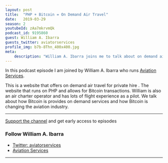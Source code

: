 ```yaml
---
layout: post
title:  "PHP + Bitcoin = On Demand Air Travel"
date:   2019-03-29
season: 2
youtubeId: zAa7mkrvmQk
podcast_id: 9195860
guest: William A. Ibarra
guests_twitter: aviatorservices
profile_img: b7b-8Thn_400x400.jpg
meta:
    description: "William A. Ibarra joins me to talk about on demand air services using PHP and Bitcoin"
---
```


In this podcast episode I am joined by William A. Ibarra who runs [Aviation Services](https://twitter.com/aviatorservices). 

This is a website that offers on demand air travel for private hire . 
The website that runs on PHP and allows for Bitcoin transactions. William is also an air charter operator and has lots of flight experience as a pilot.
We talk about how Bitcoin is provides on demand services and how Bitcoin is changing the aviation industry.

-------------------------------

[Support the channel](https://www.patreon.com/howToCodeWell) and get early access to episodes



### Follow William A. Ibarra
- [Twitter: aviatorservices](https://twitter.com/aviatorservices)
- [Aviation Services](https://twitter.com/aviatorservices)

-------------------------------
